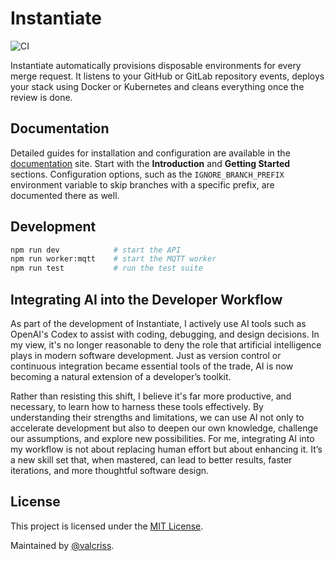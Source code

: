 # Instantiate

![CI](https://github.com/valcriss/Instantiate/actions/workflows/ci.yml/badge.svg)

Instantiate automatically provisions disposable environments for every merge request. It listens to your GitHub or GitLab repository events, deploys your stack using Docker or Kubernetes and cleans everything once the review is done.

## Documentation

Detailed guides for installation and configuration are available in the [documentation](https://valcriss.github.io/Instantiate/) site. Start with the **Introduction** and **Getting Started** sections. Configuration options, such as the `IGNORE_BRANCH_PREFIX` environment variable to skip branches with a specific prefix, are documented there as well.

## Development

```bash
npm run dev            # start the API
npm run worker:mqtt    # start the MQTT worker
npm run test           # run the test suite
```

## Integrating AI into the Developer Workflow

As part of the development of Instantiate, I actively use AI tools such as OpenAI's Codex to assist with coding, debugging, and design decisions. In my view, it's no longer reasonable to deny the role that artificial intelligence plays in modern software development. Just as version control or continuous integration became essential tools of the trade, AI is now becoming a natural extension of a developer’s toolkit.

Rather than resisting this shift, I believe it's far more productive, and necessary, to learn how to harness these tools effectively. By understanding their strengths and limitations, we can use AI not only to accelerate development but also to deepen our own knowledge, challenge our assumptions, and explore new possibilities. For me, integrating AI into my workflow is not about replacing human effort but about enhancing it. It’s a new skill set that, when mastered, can lead to better results, faster iterations, and more thoughtful software design.

## License

This project is licensed under the [MIT License](LICENSE).

Maintained by [@valcriss](https://github.com/valcriss).
